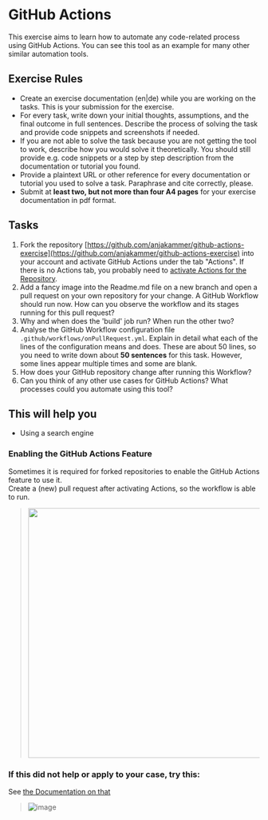 # GitHub Actions

This exercise aims to learn how to automate any code-related process using GitHub Actions. You can see this tool as an example for many other similar automation tools.

## Exercise Rules

- Create an exercise documentation (en|de) while you are working on the tasks. This is your submission for the exercise.
- For every task, write down your initial thoughts, assumptions, and the final outcome in full sentences. Describe the process of solving the task and provide code snippets and screenshots if needed.
- If you are not able to solve the task because you are not getting the tool to work, describe how you would solve it theoretically. You should still provide e.g. code snippets or a step by step description from the documentation or tutorial you found.
- Provide a plaintext URL or other reference for every documentation or tutorial you used to solve a task. Paraphrase and cite correctly, please.
- Submit at __least two, but not more than four A4 pages__ for your exercise documentation in pdf format.

## Tasks

1. Fork the repository [https://github.com/anjakammer/github-actions-exercise](https://github.com/anjakammer/github-actions-exercise) into your account and activate GitHub Actions under the tab "Actions". If there is no Actions tab, you probably need to [activate Actions for the Repository](https://github.com/anjakammer/DevOps-and-SRE/blob/master/exercises/github-actions.md#enabling-the-github-actions-feature).
2. Add a fancy image into the Readme.md file on a new branch and open a pull request on your own repository for your change. A GitHub Workflow should run now. How can you observe the workflow and its stages running for this pull request?
3. Why and when does the 'build' job run? When run the other two?
4. Analyse the GitHub Workflow configuration file `.github/workflows/onPullRequest.yml`. Explain in detail what each of the lines of the configuration means and does. These are about 50 lines, so you need to write down about __50 sentences__ for this task. However, some lines appear multiple times and some are blank.
5. How does your GitHub repository change after running this Workflow?
6. Can you think of any other use cases for GitHub Actions? What processes could you automate using this tool?

## This will help you

- Using a search engine

### Enabling the GitHub Actions Feature

Sometimes it is required for forked repositories to enable the GitHub Actions feature to use it.  
Create a (new) pull request after activating Actions, so the workflow is able to run.
> <img src="https://user-images.githubusercontent.com/7222193/141982113-ac561029-be82-41e1-962a-866810b88ef7.png" width="500">

### If this did not help or apply to your case, try this: 

See [the Documentation on that](https://docs.github.com/en/repositories/managing-your-repositorys-settings-and-features/enabling-features-for-your-repository/managing-github-actions-settings-for-a-repository)
> ![image](https://user-images.githubusercontent.com/7222193/141508716-a1699bb7-3f63-4712-a04b-4fe51628e914.png)

